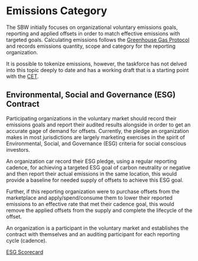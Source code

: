 # Emissions Category

The SBW initially focuses on organizational voluntary emissions goals, reporting and applied offsets in order to match effective emissions with targeted goals. Calculating emissions follows the [Greenhouse Gas Protocol](https://ghgprotocol.org) and records emissions quantity, scope and category for the reporting organization.

It is possible to tokenize emissions, however, the taskforce has not delved into this topic deeply to date and has a working draft that is a starting point with the [CET](cet.md).

## Environmental, Social and Governance (ESG) Contract

Participating organizations in the voluntary market should record their emissions goals and report their audited results alongside in order to get an accurate gage of demand for offsets. Currently, the pledge an organization makes in most jurisdictions are largely marketing exercises in the spirit of Environmental, Social, and Governance (ESG) criteria for social conscious investors.

An organization car record their ESG pledge, using a regular reporting cadence, for achieving a targeted ESG goal of carbon neutrality or negative and then report their actual emissions in the same location, this would provide a baseline for needed supply of offsets to achieve this ESG goal.

Further, if this reporting organization were to purchase offsets from the marketplace and apply/spend/consume them to lower their reported emissions to an effective rate that met their cadence goal, this would remove the applied offsets from the supply and complete the lifecycle of the offset.

An organization is a participant in the voluntary market and establishes the contract with themselves and an auditing participant for each reporting cycle (cadence).

[ESG Scorecard](ESG-Scorecard.md)
